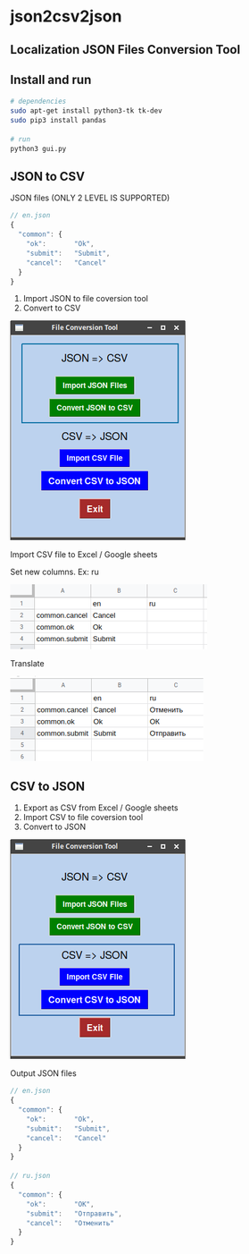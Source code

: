 # json2csv2json

## Localization JSON Files Conversion Tool 

## Install and run

```bash
# dependencies
sudo apt-get install python3-tk tk-dev
sudo pip3 install pandas

# run
python3 gui.py
```


## JSON to CSV

JSON files (ONLY 2 LEVEL IS SUPPORTED)

```js
// en.json
{
  "common": {
    "ok":       "Ok",
    "submit":   "Submit",
    "cancel":   "Cancel"
  }
}

```
1. Import JSON to file coversion tool
2. Convert to CSV

![](img/img1.png "")


Import CSV file to Excel / Google sheets

Set new columns. Ex: ru

![](img/img3.png "")

Translate

![](img/img4.png "")


## CSV to JSON
1. Export as CSV from Excel / Google sheets
2. Import CSV to file coversion tool
3. Convert to JSON

![](img/img2.png "")

Output JSON files 

```js
// en.json
{
  "common": {
    "ok":       "Ok",
    "submit":   "Submit",
    "cancel":   "Cancel"
  }
}

// ru.json
{
  "common": {
    "ok":       "ОК",
    "submit":   "Отправить",
    "cancel":   "Отменить"
  }
}
```

